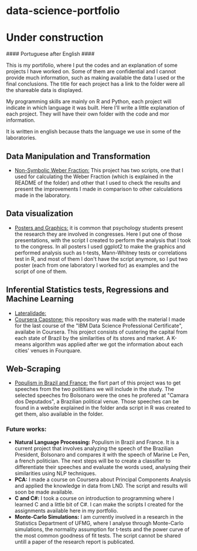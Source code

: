 # data-science-portfolio

# Under construction

\#### Portuguese after English #### 

This is my portifolio, where I put the codes and an explanation of some projects I have worked on. 
Some of them are confidential and I cannot provide much information, such as making available the data I used or the 
final conclusions. The title for each project has a link to the folder were all the shareable data is displayed.

My programming skills are mainly on R and Python, each project will indicate in which language it was built.
Here I'll write a little explanation of each project. They will have their own folder with the code and mor information.

It is written in english because thats the language we use in some of the laboratories.

## Data Manipulation and Transformation
- [Non-Symbolic Weber Fraction:](https://github.com/rodrigocaet/data-science-portfolio/tree/master/Non-Symbolic%20Weber%20Fraction) This project has two scripts, one that I used for calculating the Weber Fraction (which is explained in the README of the folder) and other that I used to check the results and present the improvements I made in comparison to other calculations made in the laboratory.

## Data visualization
- [Posters and Graphics:](https://github.com/rodrigocaet/data-science-portfolio/tree/master/Posters%20and%20Graphics) it is common that psychology students present the research they are involved in congresses. Here I put one of those presentations, with the script I created to perform the analysis that I took to the congress. In all posters I used ggplot2 to make the graphics and performed analysis such as t-tests, Mann-Whitney tests or correlations test in R, and most of them I don't have the script anymore, so I put two poster (each from one laboratory I worked for) as examples and the script of one of them.

## Inferential Statistics tests, Regressions and Machine Learning
- [Lateralidade:](https://github.com/rodrigocaet/data-science-portfolio/tree/master/Lateralidade)
- [Coursera Capstone:](https://github.com/rodrigocaet/data-science-portfolio/tree/master/Coursera_Capstone) this repository was made with the material I made for the last course of the "IBM Data Science Professional Certificate", availabe in Coursera. This project consists of custering the capital from each state of Brazil by the similarities of its stores and market. A K-means algorithm was applied after we got the information about each cities' venues in Fourquare.

## Web-Scraping
- [Populism in Brazil and France:](https://github.com/rodrigocaet/data-science-portfolio/tree/master/Populism%20in%20Brazil%20and%20France) the fisrt part of this project was to get speeches from the two polititians we will include in the study. The selected speeches fro Bolsonaro were the ones he profered at "Camara dos Deputados", a Brazilian political venue. Those speeches can be found in a website explained in the folder anda script in R was created to get them, also available in the folder.

### Future works:
- **Natural Language Processing:** Populism in Brazil and France. It is a current project that involves analyzing the speech of the Brazilian President, Bolsonaro and compares it with the speech of Marine Le Pen, a french politician. The next steps will be to create a classifier to differentiate their speeches and evaluate the words used, analysing their similarities using NLP techniques.
- **PCA:** I made a course on Coursera about Principal Components Analysis and applied the knowledge in data from LND. The script and results will soon be made available.
- **C and C#:** I took a course on introduction to programming where I learned C and a little bit of C#. I can make the scripts I created for the assignments available here in my portfolio.
- **Monte-Carlo Simulations:** I am currently involved in a research in the Statistics Department of UFMG, where I analyse through Monte-Carlo simulations, the normality assumption for t-tests and the power curve of the most common goodness of fit tests. The script cannot be shared untill a paper of the research report is publicated.
